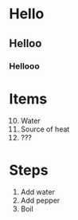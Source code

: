 # Hello
## Helloo
### Hellooo

# Items
10. Water
9. Source of heat
8. ???

# Steps
1. Add water
2. Add pepper
3. Boil

